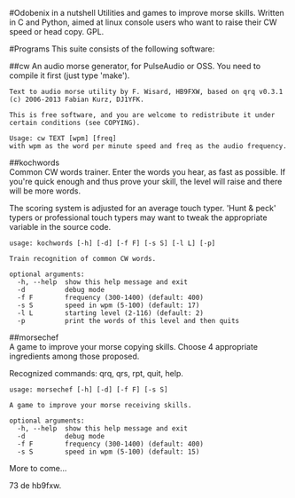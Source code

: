 #Odobenix in a nutshell
Utilities and games to improve morse skills. Written in C and Python, aimed at linux console users who want to raise their CW speed or head copy. GPL.

#Programs
This suite consists of the following software:

##cw
An audio morse generator, for PulseAudio or OSS. You need to compile it first (just type 'make').  

    Text to audio morse utility by F. Wisard, HB9FXW, based on qrq v0.3.1  (c) 2006-2013 Fabian Kurz, DJ1YFK.

    This is free software, and you are welcome to redistribute it under certain conditions (see COPYING).

    Usage: cw TEXT [wpm] [freq]
    with wpm as the word per minute speed and freq as the audio frequency.

##kochwords  
Common CW words trainer. Enter the words you hear, as fast as possible. If you're quick enough and thus prove your skill, the level will raise and there will be more words.

The scoring system is adjusted for an average touch typer. 'Hunt & peck' typers or professional touch typers may want to tweak the appropriate variable in the source code.


    usage: kochwords [-h] [-d] [-f F] [-s S] [-l L] [-p]

    Train recognition of common CW words.

    optional arguments:
      -h, --help  show this help message and exit
      -d          debug mode
      -f F        frequency (300-1400) (default: 400)
      -s S        speed in wpm (5-100) (default: 17)
      -l L        starting level (2-116) (default: 2)
      -p          print the words of this level and then quits

##morsechef   
A game to improve your morse copying skills. Choose 4 appropriate ingredients among those proposed.

Recognized commands: qrq, qrs, rpt, quit, help.


    usage: morsechef [-h] [-d] [-f F] [-s S]

    A game to improve your morse receiving skills.

    optional arguments:
      -h, --help  show this help message and exit
      -d          debug mode
      -f F        frequency (300-1400) (default: 400)
      -s S        speed in wpm (5-100) (default: 15)


More to come...

73 de hb9fxw.
